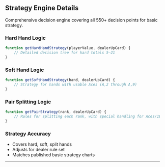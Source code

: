 ## Strategy Engine Details

Comprehensive decision engine covering all 550+ decision points for basic strategy.

### Hard Hand Logic

```javascript
function getHardHandStrategy(playerValue, dealerUpCard) {
    // Detailed decision tree for hard totals 5–21
}
```

### Soft Hand Logic

```javascript
function getSoftHandStrategy(hand, dealerUpCard) {
    // Strategy for hands with usable Aces (A,2 through A,9)
}
```

### Pair Splitting Logic

```javascript
function getPairStrategy(rank, dealerUpCard) {
    // Rules for splitting each rank, with special handling for Aces/10s
}
```

### Strategy Accuracy

* Covers hard, soft, split hands
* Adjusts for dealer rule set
* Matches published basic strategy charts

---

